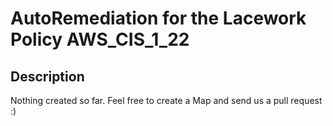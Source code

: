 # AutoRemediation for the Lacework Policy AWS_CIS_1_22

## Description
Nothing created so far. Feel free to create a Map and send us a pull request :)
